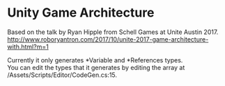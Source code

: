 # Unity Game Architecture

Based on the talk by Ryan Hipple from Schell Games at Unite Austin 2017.  
http://www.roboryantron.com/2017/10/unite-2017-game-architecture-with.html?m=1

Currently it only generates *Variable and *References types.  
You can edit the types that it generates by editing the array at /Assets/Scripts/Editor/CodeGen.cs:15.

